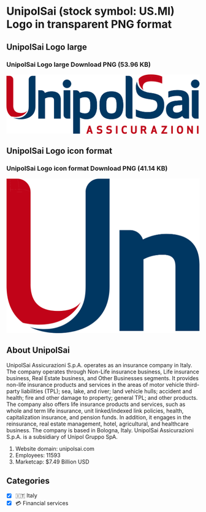 # UnipolSai (stock symbol: US.MI) Logo in transparent PNG format

## UnipolSai Logo large

### UnipolSai Logo large Download PNG (53.96 KB)

![UnipolSai Logo large Download PNG (53.96 KB)](/img/orig/US.MI_BIG-074abc80.png)

## UnipolSai Logo icon format

### UnipolSai Logo icon format Download PNG (41.14 KB)

![UnipolSai Logo icon format Download PNG (41.14 KB)](/img/orig/US.MI-f27cf790.png)

## About UnipolSai

UnipolSai Assicurazioni S.p.A. operates as an insurance company in Italy. The company operates through Non-Life insurance business, Life insurance business, Real Estate business, and Other Businesses segments. It provides non-life insurance products and services in the areas of motor vehicle third-party liabilities (TPL); sea, lake, and river; land vehicle hulls; accident and health; fire and other damage to property; general TPL; and other products. The company also offers life insurance products and services, such as whole and term life insurance, unit linked/indexed link policies, health, capitalization insurance, and pension funds. In addition, it engages in the reinsurance, real estate management, hotel, agricultural, and healthcare business. The company is based in Bologna, Italy. UnipolSai Assicurazioni S.p.A. is a subsidiary of Unipol Gruppo SpA.

1. Website domain: unipolsai.com
2. Employees: 11593
3. Marketcap: $7.49 Billion USD


## Categories
- [x] 🇮🇹 Italy
- [x] 💳 Financial services
